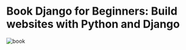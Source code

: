 # Book Django for Beginners: Build websites with Python and Django

![book](https://m.media-amazon.com/images/I/41b8anEr-hL._SX342_SY445_.jpg)
